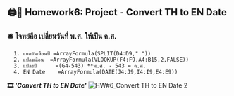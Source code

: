 ## 🖨🏡 Homework6: Project - Convert TH to EN Date
### 🛎  โจทย์คือ เปลี่ยนวันที่ พ.ศ. ให้เป็น ค.ศ.
```
  1. แยกวันเดือนปี =ArrayFormula(SPLIT(D4:D9," "))		
  2. แปลงเดือน	=ArrayFormula(VLOOKUP(F4:F9,A4:B15,2,FALSE))		
  3. แปลงปี      =(G4-543) **พ.ศ. - 543 = ค.ศ.
  4. EN Date    =ArrayFormula(DATE(J4:J9,I4:I9,E4:E9))
```		
**🎞 *'Convert TH to EN Date'*** 
![HW#6_Convert TH to EN Date 2](https://github.com/user-attachments/assets/67a5f09c-64aa-42a8-8376-5df8c7bcda02)
